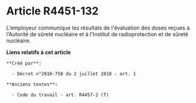 # Article R4451-132

L'employeur communique les résultats de l'évaluation des doses reçues à l'Autorité de sûreté nucléaire et à l'Institut de
radioprotection et de sûreté nucléaire.

**Liens relatifs à cet article**

	**Créé par**:

	  - Décret n°2010-750 du 2 juillet 2010 - art. 1

	**Anciens textes**:

	  - Code du travail - art. R4457-2 (T)

